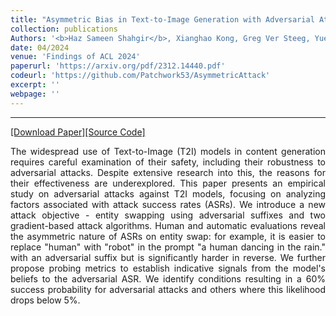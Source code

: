 ```yaml
---
title: "Asymmetric Bias in Text-to-Image Generation with Adversarial Attacks"
collection: publications
Authors: '<b>Haz Sameen Shahgir</b>, Xianghao Kong, Greg Ver Steeg, Yue Dong.'
date: 04/2024
venue: 'Findings of ACL 2024'
paperurl: 'https://arxiv.org/pdf/2312.14440.pdf'
codeurl: 'https://github.com/Patchwork53/AsymmetricAttack'
excerpt: ''
webpage: ''
---
```

---
<a href='https://arxiv.org/pdf/2312.14440.pdf' target="_blank">[Download Paper]</a><a href='https://github.com/Patchwork53/AsymmetricAttack' target="_blank">[Source Code]</a>

<p align="justify">
The widespread use of Text-to-Image (T2I) models in content generation requires careful examination of their safety, including their robustness to adversarial attacks. Despite extensive research into this, the reasons for their effectiveness are underexplored. This paper presents an empirical study on adversarial attacks against T2I models, focusing on analyzing factors associated with attack success rates (ASRs). We introduce a new attack objective - entity swapping using adversarial suffixes and two gradient-based attack algorithms. Human and automatic evaluations reveal the asymmetric nature of ASRs on entity swap: for example, it is easier to replace "human" with "robot" in the prompt "a human dancing in the rain." with an adversarial suffix but is significantly harder in reverse. We further propose probing metrics to establish indicative signals from the model's beliefs to the adversarial ASR. We identify conditions resulting in a 60% success probability for adversarial attacks and others where this likelihood drops below 5%.
</p>
